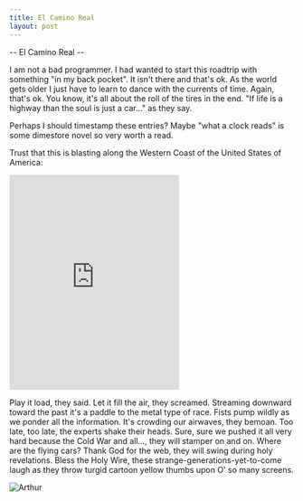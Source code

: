 ```yaml
---
title: El Camino Real
layout: post
---
```


-- El Camino Real --

I am not a bad programmer. I had wanted to start this roadtrip with something "in my back pocket". It isn't there and that's ok. As the world gets older I just have to learn to dance with the currents of time. Again, that's ok. You know, it's all about the roll of the tires in the end. "If life is a highway than the soul is just a car..." as they say.

Perhaps I should timestamp these entries? Maybe "what a clock reads" is some dimestore novel so very worth a read. 

Trust that this is blasting along the Western Coast of the United States of America:

<iframe src="https://open.spotify.com/embed/track/3pjuxHdoOS3p0E3lz8jfsD" width="300" height="380" frameborder="0" allowtransparency="true" allow="encrypted-media"></iframe>

Play it load, they said. Let it fill the air, they screamed. Streaming downward toward the past it's a paddle to the metal type of race. Fists pump wildly as we ponder all the information. It's crowding our airwaves, they bemoan. Too late, too late, the experts shake their heads. Sure, sure we pushed it all very hard because the Cold War and all..., they will stamper on and on. Where are the flying cars? Thank God for the web, they will swing during holy revelations. Bless the Holy Wire, these strange-generations-yet-to-come laugh as they throw turgid cartoon yellow thumbs upon O' so many screens. 

![Arthur](/static/Art.jpg)

